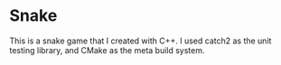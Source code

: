# Snake

This is a snake game that I created with C++. I used catch2 as the unit testing library, and CMake as the meta build system.
